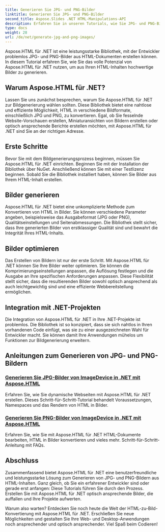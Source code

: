 ```yaml
---
title: Generieren Sie JPG- und PNG-Bilder
linktitle: Generieren Sie JPG- und PNG-Bilder
second_title: Aspose.Slides .NET HTML-Manipulations-API
description: Erfahren Sie in unseren Tutorials, wie Sie JPG- und PNG-Bilder mit Aspose.HTML für .NET generieren. Erstellen Sie mühelos atemberaubende Grafiken.
type: docs
weight: 28
url: /de/net/generate-jpg-and-png-images/
---
```

 
Aspose.HTML für .NET ist eine leistungsstarke Bibliothek, mit der Entwickler problemlos JPG- und PNG-Bilder aus HTML-Dokumenten erstellen können. In diesem Tutorial erfahren Sie, wie Sie das volle Potenzial von Aspose.HTML für .NET nutzen, um aus Ihren HTML-Inhalten hochwertige Bilder zu generieren.

## Warum Aspose.HTML für .NET?

Lassen Sie uns zunächst besprechen, warum Sie Aspose.HTML für .NET zur Bildgenerierung wählen sollten. Diese Bibliothek bietet eine nahtlose und effiziente Möglichkeit, HTML in verschiedene Bildformate, einschließlich JPG und PNG, zu konvertieren. Egal, ob Sie fesselnde Website-Vorschauen erstellen, Miniaturansichten von Bildern erstellen oder optisch ansprechende Berichte erstellen möchten, mit Aspose.HTML für .NET sind Sie an der richtigen Adresse.

## Erste Schritte

Bevor Sie mit dem Bildgenerierungsprozess beginnen, müssen Sie Aspose.HTML für .NET einrichten. Beginnen Sie mit der Installation der Bibliothek über NuGet. Anschließend können Sie mit einer Testlizenz beginnen. Sobald Sie die Bibliothek installiert haben, können Sie Bilder aus Ihrem HTML-Inhalt erstellen.

## Bilder generieren

Aspose.HTML für .NET bietet eine unkomplizierte Methode zum Konvertieren von HTML in Bilder. Sie können verschiedene Parameter angeben, beispielsweise das Ausgabeformat (JPG oder PNG), Qualitätseinstellungen und Seitenabmessungen. Die Bibliothek stellt sicher, dass Ihre generierten Bilder von erstklassiger Qualität sind und bewahrt die Integrität Ihres HTML-Inhalts.

## Bilder optimieren

Das Erstellen von Bildern ist nur der erste Schritt. Mit Aspose.HTML für .NET können Sie Ihre Bilder weiter optimieren. Sie können die Komprimierungseinstellungen anpassen, die Auflösung festlegen und die Ausgabe an Ihre spezifischen Anforderungen anpassen. Diese Flexibilität stellt sicher, dass die resultierenden Bilder sowohl optisch ansprechend als auch leichtgewichtig sind und eine effiziente Webbereitstellung ermöglichen.

## Integration mit .NET-Projekten

Die Integration von Aspose.HTML für .NET in Ihre .NET-Projekte ist problemlos. Die Bibliothek ist so konzipiert, dass sie sich nahtlos in Ihren vorhandenen Code einfügt, was sie zu einer ausgezeichneten Wahl für Entwickler macht. Sie können damit Ihre Anwendungen mühelos um Funktionen zur Bildgenerierung erweitern.

## Anleitungen zum Generieren von JPG- und PNG-Bildern
### [Generieren Sie JPG-Bilder von ImageDevice in .NET mit Aspose.HTML](./generate-jpg-images-by-imagedevice/)
Erfahren Sie, wie Sie dynamische Webseiten mit Aspose.HTML für .NET erstellen. Dieses Schritt-für-Schritt-Tutorial behandelt Voraussetzungen, Namespaces und das Rendern von HTML in Bilder.
### [Generieren Sie PNG-Bilder von ImageDevice in .NET mit Aspose.HTML](./generate-png-images-by-imagedevice/)
Erfahren Sie, wie Sie mit Aspose.HTML für .NET HTML-Dokumente bearbeiten, HTML in Bilder konvertieren und vieles mehr. Schritt-für-Schritt-Anleitung mit FAQs.

## Abschluss

Zusammenfassend bietet Aspose.HTML für .NET eine benutzerfreundliche und leistungsstarke Lösung zum Generieren von JPG- und PNG-Bildern aus HTML-Inhalten. Ganz gleich, ob Sie ein erfahrener Entwickler sind oder gerade erst anfangen: Diese Tutorials führen Sie durch den Prozess. Erstellen Sie mit Aspose.HTML für .NET optisch ansprechende Bilder, die auffallen und Ihre Projekte aufwerten.

Warum also warten? Entdecken Sie noch heute die Welt der HTML-zu-Bild-Konvertierung mit Aspose.HTML für .NET. Erschließen Sie neue Möglichkeiten und gestalten Sie Ihre Web- und Desktop-Anwendungen noch ansprechender und optisch ansprechender. Viel Spaß beim Codieren!